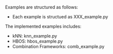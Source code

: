 Examples are structured as follows:
- Each example is structued as XXX_example.py

The implemented examples includes:
- kNN: knn_example.py
- HBOS: hbos_example.py
- Combination Frameworks: comb_example.py

